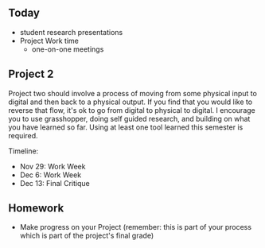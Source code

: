 
## Today

- student research presentations
- Project Work time
  - one-on-one meetings

## Project 2

Project two should involve a process of moving from some physical input to digital and then back to a physical output. If you find that you would like to reverse that flow, it's ok to go from digital to physical to digital. I encourage you to use grasshopper, doing self guided research, and building on what you have learned so far. Using at least one tool learned this semester is required.

Timeline:
- Nov 29: Work Week
- Dec 6: Work Week
- Dec 13: Final Critique

## Homework

- Make progress on your Project (remember: this is part of your process which is part of the project's final grade)
